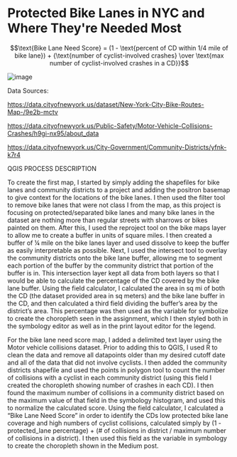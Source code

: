 # Protected Bike Lanes in NYC and Where They're Needed Most

$$\text{Bike Lane Need Score} = (1 - \text{percent of CD within 1/4 mile of bike lane}) + {\text{number of cyclist-involved crashes} \over \text{max number of cyclist-involved crashes in a CD}}$$


![image](https://github.com/user-attachments/assets/074af809-d7c3-4380-846d-41c5a4873bdd)


Data Sources:

https://data.cityofnewyork.us/dataset/New-York-City-Bike-Routes-Map-/9e2b-mctv

https://data.cityofnewyork.us/Public-Safety/Motor-Vehicle-Collisions-Crashes/h9gi-nx95/about_data

https://data.cityofnewyork.us/City-Government/Community-Districts/yfnk-k7r4

QGIS PROCESS DESCRIPTION

To create the first map, I started by simply adding the shapefiles for bike lanes and community districts to a project and adding the positron basemap to give context for the locations of the bike lanes. I then used the filter tool to remove bike lanes that were not class I from the map, as this project is focusing on protected/separated bike lanes and many bike lanes in the dataset are nothing more than regular streets with sharrows or bikes painted on them. After this, I used the reproject tool on the bike maps layer to allow me to create a buffer in units of square miles. I then created a buffer of ¼ mile on the bike lanes layer and used dissolve to keep the buffer as easily interpretable as possible. Next, I used the intersect tool to overlay the community districts onto the bike lane buffer, allowing me to segment each portion of the buffer by the community district that portion of the buffer is in. This intersection layer kept all data from both layers so that I would be able to calculate the percentage of the CD covered by the bike lane buffer. Using the field calculator, I calculated the area in sq mi of both the CD (the dataset provided area in sq meters) and the bike lane buffer in the CD, and then calculated a third field dividing the buffer’s area by the district’s area. This percentage was then used as the variable for symbolize to create the choropleth seen in the assignment, which I then styled both in the symbology editor as well as in the print layout editor for the legend.

For the bike lane need score map, I added a delimited text layer using the Motor vehicle collisions dataset. Prior to adding this to QGIS, I used R to clean the data and remove all datapoints older than my desired cutoff date and all of the data that did not involve cyclists. I then added the community districts shapefile and used the points in polygon tool to count the number of collisions with a cyclist in each community district (using this field I created the choropleth showing number of crashes in each CD). I then found the maximum number of collisions in a community district based on the maximum value of that field in the symbology histogram, and used this to normalize the calculated score. Using the field calculator, I calculated a “Bike Lane Need Score” in order to identify the CDs low protected bike lane coverage and high numbers of cyclist collisions, calculated simply by (1 - protected_lane percentage) + (# of collisions in district / maximum number of collisions in a district). I then used this field as the variable in symbology to create the choropleth shown in the Medium post. 
